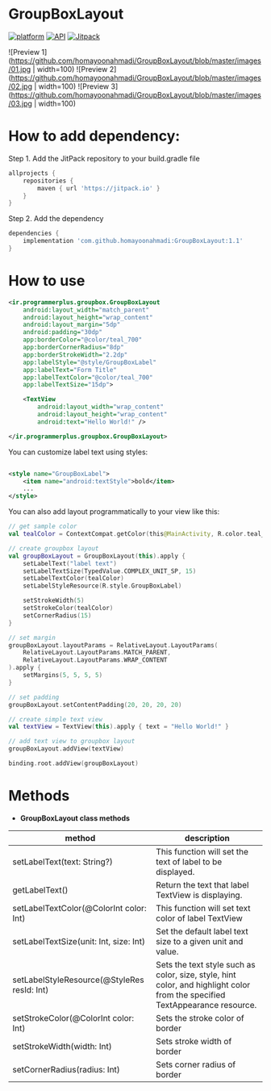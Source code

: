 # GroupBoxLayout

[![platform](https://img.shields.io/badge/platform-Android-green.svg)](https://www.android.com)
[![API](https://img.shields.io/badge/API-17%2B-brightgreen.svg?style=flat)](https://android-arsenal.com/api?level=17)
[![Jitpack](https://jitpack.io/v/homayoonahmadi/GroupBoxLayout.svg)](https://jitpack.io/#homayoonahmadi/GroupBoxLayout)

![Preview 1](https://github.com/homayoonahmadi/GroupBoxLayout/blob/master/images/01.jpg | width=100)
![Preview 2](https://github.com/homayoonahmadi/GroupBoxLayout/blob/master/images/02.jpg | width=100)
![Preview 3](https://github.com/homayoonahmadi/GroupBoxLayout/blob/master/images/03.jpg | width=100)

# How to add dependency:

Step 1. Add the JitPack repository to your build.gradle file

```groovy
allprojects {
    repositories {
        maven { url 'https://jitpack.io' }
    }
}
```

Step 2. Add the dependency

```groovy
dependencies {
    implementation 'com.github.homayoonahmadi:GroupBoxLayout:1.1'
}
```

# How to use

```xml
<ir.programmerplus.groupbox.GroupBoxLayout
    android:layout_width="match_parent"
    android:layout_height="wrap_content"
    android:layout_margin="5dp"
    android:padding="30dp"
    app:borderColor="@color/teal_700"
    app:borderCornerRadius="8dp"
    app:borderStrokeWidth="2.2dp"
    app:labelStyle="@style/GroupBoxLabel"
    app:labelText="Form Title"
    app:labelTextColor="@color/teal_700"
    app:labelTextSize="15dp">

    <TextView
        android:layout_width="wrap_content"
        android:layout_height="wrap_content"
        android:text="Hello World!" />

</ir.programmerplus.groupbox.GroupBoxLayout>
```

You can customize label text using styles:

```xml

<style name="GroupBoxLabel">
    <item name="android:textStyle">bold</item>
    ...
</style>
```

You can also add layout programmatically to your view like this:

```kotlin
// get sample color
val tealColor = ContextCompat.getColor(this@MainActivity, R.color.teal_700)

// create groupbox layout
val groupBoxLayout = GroupBoxLayout(this).apply {
    setLabelText("label text")
    setLabelTextSize(TypedValue.COMPLEX_UNIT_SP, 15)
    setLabelTextColor(tealColor)
    setLabelStyleResource(R.style.GroupBoxLabel)

    setStrokeWidth(5)
    setStrokeColor(tealColor)
    setCornerRadius(15)
}

// set margin
groupBoxLayout.layoutParams = RelativeLayout.LayoutParams(
    RelativeLayout.LayoutParams.MATCH_PARENT,
    RelativeLayout.LayoutParams.WRAP_CONTENT
).apply {
    setMargins(5, 5, 5, 5)
}

// set padding
groupBoxLayout.setContentPadding(20, 20, 20, 20)

// create simple text view
val textView = TextView(this).apply { text = "Hello World!" }

// add text view to groupbox layout
groupBoxLayout.addView(textView)

binding.root.addView(groupBoxLayout)
``` 

# Methods

+ **GroupBoxLayout class methods**

| method                                      | description                                                                                                                 |
|---------------------------------------------|-----------------------------------------------------------------------------------------------------------------------------|
| setLabelText(text: String?)                 | This function will set the text of label to be displayed.                                                                   |
| getLabelText()                              | Return the text that label TextView is displaying.                                                                          |
| setLabelTextColor(@ColorInt color: Int)     | This function will set text color of label TextView                                                                         |
| setLabelTextSize(unit: Int, size: Int)      | Set the default label text size to a given unit and value.                                                                  |
| setLabelStyleResource(@StyleRes resId: Int) | Sets the text style such as color, size, style, hint color, and highlight color from the specified TextAppearance resource. |
| setStrokeColor(@ColorInt color: Int)        | Sets the stroke color of border                                                                                             |
| setStrokeWidth(width: Int)                  | Sets stroke width of border                                                                                                 |
| setCornerRadius(radius: Int)                | Sets corner radius of border                                                                                                |
